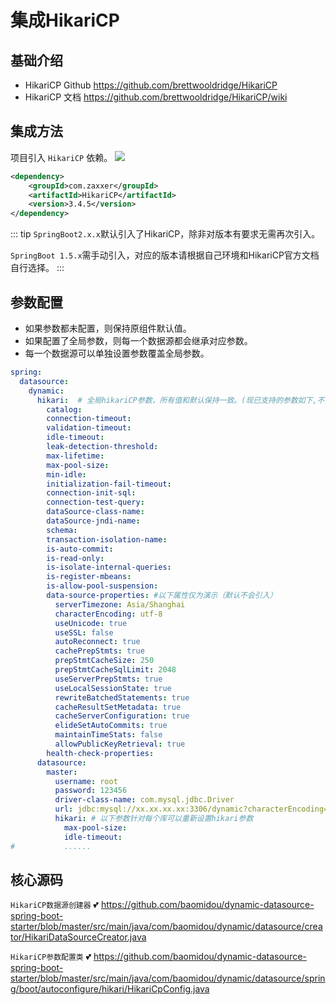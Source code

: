 # 集成HikariCP

## 基础介绍

- HikariCP Github <https://github.com/brettwooldridge/HikariCP>
- HikariCP 文档 <https://github.com/brettwooldridge/HikariCP/wiki>

## 集成方法

项目引入 `HikariCP` 依赖。
<a href="http://mvnrepository.com/artifact/com.zaxxer/HikariCP" target="_blank">
<img src="https://img.shields.io/maven-central/v/com.zaxxer/HikariCP.svg" ></a>

```xml
<dependency>
    <groupId>com.zaxxer</groupId>
    <artifactId>HikariCP</artifactId>
    <version>3.4.5</version>
</dependency>
```

::: tip
```SpringBoot2.x.x```默认引入了HikariCP，除非对版本有要求无需再次引入。

```SpringBoot 1.5.x```需手动引入，对应的版本请根据自己环境和HikariCP官方文档自行选择。
:::

## 参数配置

- 如果参数都未配置，则保持原组件默认值。
- 如果配置了全局参数，则每一个数据源都会继承对应参数。
- 每一个数据源可以单独设置参数覆盖全局参数。

```yaml
spring:
  datasource:
    dynamic:
      hikari:  # 全局hikariCP参数，所有值和默认保持一致。(现已支持的参数如下,不清楚含义不要乱设置)
        catalog:
        connection-timeout:
        validation-timeout:
        idle-timeout:
        leak-detection-threshold:
        max-lifetime:
        max-pool-size:
        min-idle:
        initialization-fail-timeout:
        connection-init-sql:
        connection-test-query:
        dataSource-class-name:
        dataSource-jndi-name:
        schema:
        transaction-isolation-name:
        is-auto-commit:
        is-read-only:
        is-isolate-internal-queries:
        is-register-mbeans:
        is-allow-pool-suspension:
        data-source-properties: #以下属性仅为演示（默认不会引入）
          serverTimezone: Asia/Shanghai
          characterEncoding: utf-8
          useUnicode: true
          useSSL: false
          autoReconnect: true
          cachePrepStmts: true
          prepStmtCacheSize: 250
          prepStmtCacheSqlLimit: 2048
          useServerPrepStmts: true
          useLocalSessionState: true
          rewriteBatchedStatements: true
          cacheResultSetMetadata: true
          cacheServerConfiguration: true
          elideSetAutoCommits: true
          maintainTimeStats: false
          allowPublicKeyRetrieval: true
        health-check-properties:
      datasource:
        master:
          username: root
          password: 123456
          driver-class-name: com.mysql.jdbc.Driver
          url: jdbc:mysql://xx.xx.xx.xx:3306/dynamic?characterEncoding=utf8&useSSL=false
          hikari: # 以下参数针对每个库可以重新设置hikari参数
            max-pool-size:
            idle-timeout:
#           ......
```

## 核心源码

`HikariCP数据源创建器` :two_hearts: <https://github.com/baomidou/dynamic-datasource-spring-boot-starter/blob/master/src/main/java/com/baomidou/dynamic/datasource/creator/HikariDataSourceCreator.java>

`HikariCP参数配置类` :two_hearts: <https://github.com/baomidou/dynamic-datasource-spring-boot-starter/blob/master/src/main/java/com/baomidou/dynamic/datasource/spring/boot/autoconfigure/hikari/HikariCpConfig.java>